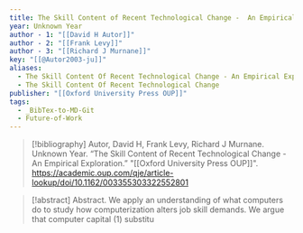 ```yaml
---
title: The Skill Content of Recent Technological Change -  An Empirical Exploration
year: Unknown Year
author - 1: "[[David H Autor]]"
author - 2: "[[Frank Levy]]"
author - 3: "[[Richard J Murnane]]"
key: "[[@Autor2003-ju]]"
aliases:
  - The Skill Content Of Recent Technological Change - An Empirical Exploration
  - The Skill Content Of Recent Technological Change
publisher: "[[Oxford University Press OUP]]"
tags:
  - _BibTex-to-MD-Git
  - Future-of-Work
---
```


> [!bibliography]
> Autor, David H, Frank Levy, Richard J Murnane. Unknown Year. “The Skill Content of Recent Technological Change -  An Empirical Exploration.” "[[Oxford University Press OUP]]". https://academic.oup.com/qje/article-lookup/doi/10.1162/003355303322552801

> [!abstract]
> Abstract. We apply an understanding of what computers do to study how computerization alters job skill demands. We argue that computer capital (1) substitu